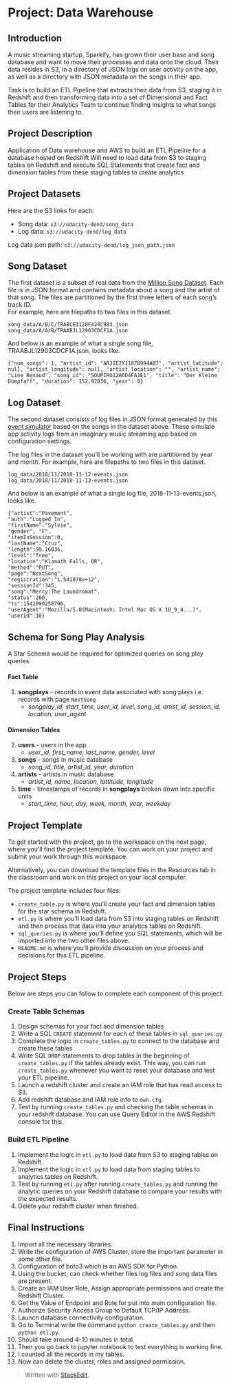 
<h1 id="project-data-warehouse">Project: Data Warehouse</h1>
<h2 id="bintroductionb"><b>Introduction</b></h2>
<p>A music streaming startup, Sparkify, has grown their user base and song database and want to move their processes and data onto the cloud. Their data resides in S3, in a directory of JSON logs on user activity on the app, as well as a directory with JSON metadata on the songs in their app.</p>
<p>Task is to build an ETL Pipeline that extracts their data from S3, staging it in Redshift and then transforming data into a set of Dimensional and Fact Tables for their Analytics Team to continue finding Insights to what songs their users are listening to.</p>
<h2 id="bproject-descriptionb"><b>Project Description</b></h2>
<p>Application of Data warehouse and AWS to build an ETL Pipeline for a database hosted on Redshift Will need to load data from S3 to staging tables on Redshift and execute SQL Statements that create fact and dimension tables from these staging tables to create analytics</p>
<h2 id="bproject-datasetsb"><b>Project Datasets</b></h2>
<p>Here are the S3 links for each:</p>
<ul>
<li>Song data:  <code>s3://udacity-dend/song_data</code></li>
<li>Log data:  <code>s3://udacity-dend/log_data</code></li>
</ul>
<p>Log data json path:  <code>s3://udacity-dend/log_json_path.json</code></p>
<h2 id="bsong-datasetb"><b>Song Dataset</b></h2>
<p>The first dataset is a subset of real data from the <a href="https://labrosa.ee.columbia.edu/millionsong/">Million Song Dataset</a>. Each file is in JSON format and contains metadata about a song and the artist of that song. The files are partitioned by the first three letters of each song’s track ID.<br>
For example, here are filepaths to two files in this dataset.</p>
<pre><code>song_data/A/B/C/TRABCEI128F424C983.json
song_data/A/A/B/TRAABJL12903CDCF1A.json
</code></pre>
<p>And below is an example of what a single song file, TRAABJL12903CDCF1A.json, looks like.</p>
<pre><code>{"num_songs": 1, "artist_id": "ARJIE2Y1187B994AB7", "artist_latitude": null, "artist_longitude": null, "artist_location": "", "artist_name": "Line Renaud", "song_id": "SOUPIRU12A6D4FA1E1", "title": "Der Kleine Dompfaff", "duration": 152.92036, "year": 0}
</code></pre>
<h2 id="blog-datasetb"><b>Log Dataset</b></h2>
<p>The second dataset consists of log files in JSON format generated by this  <a href="https://github.com/Interana/eventsim">event simulator</a>  based on the songs in the dataset above. These simulate app activity logs from an imaginary music streaming app based on configuration settings.</p>
<p>The log files in the dataset you’ll be working with are partitioned by year and month. For example, here are filepaths to two files in this dataset.</p>
<pre><code>log_data/2018/11/2018-11-12-events.json
log_data/2018/11/2018-11-13-events.json
</code></pre>
<p>And below is an example of what a single log file, 2018-11-13-events.json, looks like.</p>
<pre><code>{"artist":"Pavement", 
"auth":"Logged In", 
"firstName":"Sylvie", 
"gender", "F", 
"itemInSession":0, 
"lastName":"Cruz", 
"length":99.16036, 
"level":"free", 
"location":"Klamath Falls, OR", 
"method":"PUT", 
"page":"NextSong", 
"registration":"1.541078e+12", 
"sessionId":345, 
"song":"Mercy:The Laundromat", 
"status":200, 
"ts":1541990258796, 
"userAgent":"Mozilla/5.0(Macintosh; Intel Mac OS X 10_9_4...)", 
"userId":10}
</code></pre>
<h2 id="bschema-for-song-play-analysisb"><b>Schema for Song Play Analysis</b></h2>
<p>A Star Schema would be required for optimized queries on song play queries</p>
<h4 id="fact-table">Fact Table</h4>
<ol>
<li><strong>songplays</strong>  - records in event data associated with song plays i.e. records with page  <code>NextSong</code>
<ul>
<li><em>songplay_id, start_time, user_id, level, song_id, artist_id, session_id, location, user_agent</em></li>
</ul>
</li>
</ol>
<h4 id="dimension-tables">Dimension Tables</h4>
<ol start="2">
<li><strong>users</strong>  - users in the app
<ul>
<li><em>user_id, first_name, last_name, gender, level</em></li>
</ul>
</li>
<li><strong>songs</strong>  - songs in music database
<ul>
<li><em>song_id, title, artist_id, year, duration</em></li>
</ul>
</li>
<li><strong>artists</strong>  - artists in music database
<ul>
<li><em>artist_id, name, location, lattitude, longitude</em></li>
</ul>
</li>
<li><strong>time</strong>  - timestamps of records in  <strong>songplays</strong>  broken down into specific units
<ul>
<li><em>start_time, hour, day, week, month, year, weekday</em></li>
</ul>
</li>
</ol>
<h2 id="project-template">Project Template</h2>
<p>To get started with the project, go to the workspace on the next page, where you’ll find the project template. You can work on your project and submit your work through this workspace.</p>
<p>Alternatively, you can download the template files in the Resources tab in the classroom and work on this project on your local computer.</p>
<p>The project template includes four files:</p>
<ul>
<li><code>create_table.py</code>  is where you’ll create your fact and dimension tables for the star schema in Redshift.</li>
<li><code>etl.py</code>  is where you’ll load data from S3 into staging tables on Redshift and then process that data into your analytics tables on Redshift.</li>
<li><code>sql_queries.py</code>  is where you’ll define you SQL statements, which will be imported into the two other files above.</li>
<li><code>README.md</code>  is where you’ll provide discussion on your process and decisions for this ETL pipeline.</li>
</ul>
<h2 id="project-steps">Project Steps</h2>
<p>Below are steps you can follow to complete each component of this project.</p>
<h3 id="create-table-schemas">Create Table Schemas</h3>
<ol>
<li>Design schemas for your fact and dimension tables</li>
<li>Write a SQL  <code>CREATE</code>  statement for each of these tables in  <code>sql_queries.py</code></li>
<li>Complete the logic in  <code>create_tables.py</code>  to connect to the database and create these tables</li>
<li>Write SQL  <code>DROP</code>  statements to drop tables in the beginning of  <code>create_tables.py</code>  if the tables already exist. This way, you can run  <code>create_tables.py</code>  whenever you want to reset your database and test your ETL pipeline.</li>
<li>Launch a redshift cluster and create an IAM role that has read access to S3.</li>
<li>Add redshift database and IAM role info to  <code>dwh.cfg</code>.</li>
<li>Test by running  <code>create_tables.py</code>  and checking the table schemas in your redshift database. You can use Query Editor in the AWS Redshift console for this.</li>
</ol>
<h3 id="build-etl-pipeline">Build ETL Pipeline</h3>
<ol>
<li>Implement the logic in  <code>etl.py</code>  to load data from S3 to staging tables on Redshift.</li>
<li>Implement the logic in  <code>etl.py</code>  to load data from staging tables to analytics tables on Redshift.</li>
<li>Test by running  <code>etl.py</code>  after running  <code>create_tables.py</code>  and running the analytic queries on your Redshift database to compare your results with the expected results.</li>
<li>Delete your redshift cluster when finished.</li>
</ol>
<h2 id="bfinal-instructionsb"><b>Final Instructions</b></h2>
<ol>
<li>Import all the necessary libraries.</li>
<li>Write the configuration of AWS Cluster, store the important parameter in some other file.</li>
<li>Configuration of boto3 which is an AWS SDK for Python.</li>
<li>Using the bucket, can check whether files log files and song data files are present.</li>
<li>Create an IAM User Role, Assign appropriate permissions and create the Redshift Cluster.</li>
<li>Get the Value of Endpoint and Role for put into main configuration file.</li>
<li>Authorize Security Access Group to Default TCP/IP Address.</li>
<li>Launch database connectivity configuration.</li>
<li>Go to Terminal write the command <code>python create_tables.py</code> and then <code>python etl.py</code>.</li>
<li>Should take around 4-10 minutes in total.</li>
<li>Then you go back to jupyter notebook to test everything is working fine.</li>
<li>I counted all the records in my tables.</li>
<li>Now can delete the cluster, roles and assigned permission.</li>
</ol>
<blockquote>
<p>Written with <a href="https://stackedit.io/">StackEdit</a>.</p>
</blockquote>

